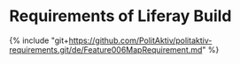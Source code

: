 # Requirements of Liferay Build

{% include "git+https://github.com/PolitAktiv/politaktiv-requirements.git/de/Feature006MapRequirement.md" %}
